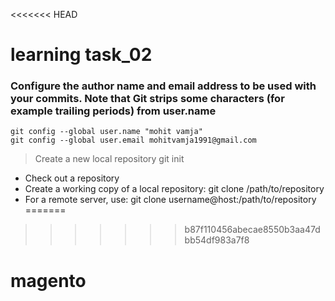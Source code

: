 <<<<<<< HEAD
# learning task_02

### Configure the author name and email address to be used with your commits. Note that Git strips some characters (for example trailing periods) from user.name

```
git config --global user.name "mohit vamja"
git config --global user.email mohitvamja1991@gmail.com
```

> Create a new local repository git init

+ Check out a repository
+ Create a working copy of a local repository: git clone /path/to/repository
+ For a remote server, use: git clone username@host:/path/to/repository
=======
>>>>>>> b87f110456abecae8550b3aa47dbb54df983a7f8
# magento
